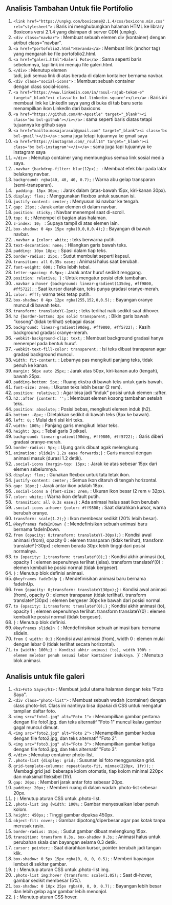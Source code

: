 <h2> Analisis Tambahan Untuk file Portifolio</h2>

1. `<link href="https://unpkg.com/boxicons@2.1.4/css/boxicons.min.css" rel="stylesheet">` : Baris ini menghubungkan halaman HTML ke library Boxicons versi 2.1.4 yang disimpan di server CDN (unpkg).
2. `<div class="navbar">` : Membuat sebuah elemen div (kontainer) dengan atribut class="navbar".
3. `<a href="portofolio2.html">Beranda</a>` : Membuat link (anchor tag) yang mengarah ke file portofolio2.html.
4. `<a href="galeri.html">Galeri Foto</a>` : Sama seperti baris sebelumnya, tapi link ini menuju file galeri.html.
5. `</div>` : Menutup elemen <div> tadi, jadi semua link di atas berada di dalam kontainer bernama navbar.
6. `<div class="social-icons">` : Membuat sebuah container <div> dengan class social-icons.
7. `<a href="https://www.linkedin.com/in/rasul-rajab-tekom-e" target="_blank"><i class='bx bxl-linkedin-square'></i></a>` : Baris ini membuat link ke LinkedIn saya yang di buka di tab baru serta menampilkan ikon Linkedln dari baxicons
8. `<a href="https://github.com/Mr-Apostle" target="_blank"><i class='bx bxl-github'></i></a>` : sama seperti baris diatas tetapi tujuannya ke github saya
9. `<a href="mailto:mosajarasul@gmail.com" target="_blank"><i class='bx bxl-gmail'></i></a>` : sama juga tetapi tujuannya ke gmail saya 
10. `<a href="https://instagram.com/_rsull14" target="_blank"><i class='bx bxl-instagram'></i></a>` : sama juga tapi tujuannya ke instagram saya
11. `</div>` : Menutup container yang membungkus semua link sosial media saya.
12. `.navbar {backdrop-filter: blur(12px); ` : Membuat efek blur pada latar belakang navbar.
13. `background: rgba(40, 40, 40, 0.7);` : Warna abu gelap transparan (semi-transparan).
14. ` padding: 15px 30px;` : Jarak dalam (atas-bawah 15px, kiri-kanan 30px).
15. `display: flex;` : Menggunakan flexbox untuk susunan isi.
16. `justify-content: center;` :   Menyusun isi navbar ke tengah.
17. `gap: 25px;` : Jarak antar elemen di dalam navbar.
18. `position: sticky;` : Navbar menempel saat di-scroll.
19. `top: 0;` : Menempel di bagian atas halaman.
20. `z-index: 10; ` : Supaya tampil di atas elemen lain.
21. `box-shadow: 0 4px 15px rgba(0,0,0,0.4);}` :  Bayangan di bawah navbar.
22. `.navbar a {color: white;` : teks berwarna putih.
23. `text-decoration: none;` : Hilangkan garis bawah teks.
24. `padding: 10px 18px;` : Spasi dalam tiap teks.
25. `border-radius: 25px;` : Sudut membulat seperti kapsul.
26. `transition: all 0.35s ease;` : Animasi halus saat berubah.
27. `font-weight: 600;` : Teks lebih tebal.    
28. `letter-spacing: 0.5px;` : Jarak antar huruf sedikit renggang.
29. `position: relative; }` :  Untuk mengatur posisi efek tambahan. 
30. `.navbar a:hover {background: linear-gradient(135deg, #ff9800, #ff5722);` : Saat kursor diarahkan, teks punya gradasi oranye-merah.
31. `color: #fff;` warna teks tetap putih.
32. `box-shadow: 0 4px 12px rgba(255,152,0,0.5);` : Bayangan oranye muncul di bawah teks.
33. `transform: translateY(-2px);` : teks terlihat naik sedikit saat dihover.
34. `h2 {border-bottom: 3px solid transparent;` : Bikin garis bawah “kosong” (tidak terlihat) sebagai dasar.
35. `background: linear-gradient(90deg, #ff9800, #ff5722);` : Kasih background gradasi oranye-merah.
36. `-webkit-background-clip: text;` : Membuat background gradasi hanya menempel pada bentuk huruf.
37. `-webkit-text-fill-color: transparent;` : Isi teks dibuat transparan agar gradasi background muncul.
38. `width: fit-content;` : Lebarnya pas mengikuti panjang teks, tidak penuh ke kanan.
39. `margin: 50px auto 25px;` : Jarak atas 50px, kiri-kanan auto (tengah), bawah 25px.
40. `padding-bottom: 5px;` : Ruang ekstra di bawah teks untuk garis bawah.
41. `font-size: 2rem;` : Ukuran teks lebih besar (2 rem).
42. `position: relative;}` : Agar bisa jadi “induk” posisi untuk elemen ::after.
43. `h2::after {content: '';` : Membuat elemen kosong tambahan setelah teks.
44. `position: absolute;` : Posisi bebas, mengikuti elemen induk (h2).
45.  `bottom: -8px;` : Diletakkan sedikit di bawah teks (8px ke bawah).
46. `left: 0;` : Mulai dari sisi kiri teks.
47. `width: 100%;` : Panjang garis mengikuti lebar teks.
48. `height: 3px;` : Tebal garis 3 piksel.
49. `background: linear-gradient(90deg, #ff9800, #ff5722);` : Garis diberi gradasi oranye-merah.
50. `border-radius: 5px;` : Ujung garis dibuat agak melengkung.
51. `animation: slideIn 1.2s ease forwards;}` : Garis muncul dengan animasi masuk (durasi 1.2 detik).
52. `.social-icons {margin-top: 15px;` : Jarak ke atas sebesar 15px dari elemen sebelumnya.
53. `display: flex;` : Gunakan flexbox untuk tata letak ikon.
54. `justify-content: center;` : Semua ikon ditaruh di tengah horizontal.
55. `gap: 18px;}` : Jarak antar ikon adalah 18px.
56. `.social-icons a {font-size: 2rem;` : Ukuran ikon besar (2 rem ≈ 32px).
57. `color: white;` : Warna ikon default putih.
58. ` transition: all 0.3s ease;}` : Ada animasi halus saat ikon berubah
59. `.social-icons a:hover {color: #ff9800;` : Saat diarahkan kursor, warna berubah oranye.
60. `transform: scale(1.2);}` : Ikon membesar sedikit (20% lebih besar).
61. `@keyframes fadeInDown {` : Mendefinisikan sebuah animasi baru bernama fadeInDown.
62. `from {opacity: 0;transform: translateY(-30px);}` : Kondisi awal animasi (from), opacity 0 : elemen transparan (tidak terlihat), transform translateY(-30px) :  elemen berada 30px lebih tinggi dari posisi normalnya.
63. `to {opacity: 1;transform: translateY(0);}` : Kondisi akhir animasi (to), opacity 1 : elemen sepenuhnya terlihat (jelas).
transform translateY(0) : elemen kembali ke posisi normal (tidak bergeser).
64. `}` : Menutup blok definisi animasi.
65. `@keyframes fadeInUp {` : Mendefinisikan animasi baru bernama fadeInUp.
66. `from {opacity: 0;transform: translateY(30px);}` : Kondisi awal animasi (from), opacity 0 : elemen transparan (tidak terlihat). transform translateY(30px) : elemen bergeser 30px ke bawah dari posisi normal.
67. `to {opacity: 1;transform: translateY(0);}` ; Kondisi akhir animasi (to), opacity 1 ; elemen sepenuhnya terlihat. transform translateY(0) : elemen kembali ke posisi normal (tidak bergeser).
68. `}` : Menutup blok definisi.
69. `@keyframes slideIn {` : Mendefinisikan sebuah animasi baru bernama slideIn.
70. `from { width: 0;}` : Kondisi awal animasi (from), width 0 : elemen mulai dengan lebar 0 (tidak terlihat secara horizontal).
71. `to {width: 100%;} : Kondisi akhir animasi (to), width 100% :  elemen melebar penuh sesuai lebar kontainer induknya.
`}` : Menutup blok animasi.


<h2>Analisis untuk file galeri</h2>

1. `<h1>Foto Saya</h1>` : Membuat judul utama halaman dengan teks "Foto Saya".
2. `<div class="photo-list">` : Membuat sebuah wadah (container) dengan class photo-list. Class ini nantinya bisa dipakai di CSS untuk mengatur tampilan daftar foto.
3. `<img src="foto1.jpg" alt="Foto 1">` : Menampilkan gambar pertama dengan file foto1.jpg. dan teks alternatif "Foto 1"  muncul kalau gambar gagal muncul dimuat.
4. `<img src="foto2.jpg" alt="Foto 2">` : Menampilkan gambar kedua dengan file foto2.jpg, dan teks alternatif "Foto 2".
5. `<img src="foto3.jpg" alt="Foto 3">` : Menampilkan gambar ketiga dengan file foto3.jpg, dan teks alternatif "Foto 3".
6. `</div>` ; Menutup container photo-list.
7. `.photo-list {display: grid;` : Susunan isi foto menggunakan grid.
8. `grid-template-columns: repeat(auto-fit, minmax(220px, 1fr));` : Membagi grid jadi beberapa kolom otomatis, tiap kolom minimal 220px dan maksimal fleksibel (1fr).
9. `gap: 20px;` : Memberi jarak antar foto sebesar 20px.
10. `padding: 20px;` : Memberi ruang di dalam wadah .photo-list sebesar 20px.
11. `}` : Menutup aturan CSS untuk .photo-list.
12. `.photo-list img {width: 100%;` : Gambar menyesuaikan lebar penuh kolom.
13. `height: 450px;` : Tinggi gambar dipaksa 450px.
14. `object-fit: cover;` : Gambar dipotong/diperbesar agar pas kotak tanpa merusak rasio.
15. `border-radius: 15px;` : Sudut gambar dibuat melengkung 15px.
16. `transition: transform 0.3s, box-shadow 0.3s;` : Animasi halus untuk perubahan skala dan bayangan selama 0.3 detik.
17. `cursor: pointer;` : Saat diarahkan kursor, pointer berubah jadi tangan klik.
18. `box-shadow: 0 5px 15px rgba(0, 0, 0, 0.5);` : Memberi bayangan lembut di sekitar gambar. 
19. `}` : Menutup aturan CSS untuk .photo-list img.
20. `.photo-list img:hover {transform: scale(1.05);` : Saat di-hover, gambar sedikit membesar (5%).
21. `box-shadow: 0 10px 25px rgba(0, 0, 0, 0.7);` : Bayangan lebih besar dan lebih gelap agar gambar lebih menonjol.
22. `}` : Menutup aturan CSS hover.
